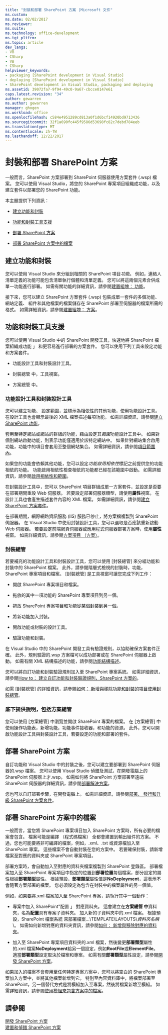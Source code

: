 ```yaml
---
title: "封裝和部署 SharePoint 方案 |Microsoft 文件"
ms.custom: 
ms.date: 02/02/2017
ms.reviewer: 
ms.suite: 
ms.technology: office-development
ms.tgt_pltfrm: 
ms.topic: article
dev_langs:
- VB
- CSharp
- VB
- CSharp
helpviewer_keywords:
- packaging [SharePoint development in Visual Studio]
- deploying [SharePoint development in Visual Studio]
- SharePoint development in Visual Studio, packaging and deploying
ms.assetid: 39072fa7-9f94-49c0-9a67-cbcce0147e61
caps.latest.revision: "34"
author: gewarren
ms.author: gewarren
manager: ghogen
ms.workload: office
ms.openlocfilehash: c584e4951289cd813a0f1d6bcf14920bd9713436
ms.sourcegitcommit: 32f1a690fc445f9586d53698fc82c7debd784eeb
ms.translationtype: MT
ms.contentlocale: zh-TW
ms.lasthandoff: 12/22/2017
---
```

# <a name="packaging-and-deploying-sharepoint-solutions"></a>封裝和部署 SharePoint 方案
  一般而言，SharePoint 方案部署到 SharePoint 伺服器使用方案套件 (.wsp) 檔案。 您可以使用 Visual Studio，將您的 SharePoint 專案項目組織成功能，以及建立套件以部署您的 SharePoint 功能。  
  
 本主題提供下列資訊：  
  
-   [建立功能和封裝](#Creating)  
  
-   [功能和封裝工具支援](#Tools)  
  
-   [部署 SharePoint 方案](#Deploying)  
  
-   [部署 SharePoint 方案中的檔案](#DeployingFiles)  
  
##  <a name="Creating"></a>建立功能和封裝  
 您可以使用 Visual Studio 來分組到相關的 SharePoint 項目*功能*。 例如，連絡人清單定義的功能可能包含清單執行個體和清單定義。 您可以將這兩個元素合併成單一功能進行部署。 如需有關功能的詳細資訊，請參閱[建置組塊： 功能](http://go.microsoft.com/fwlink/?LinkID=169183)。  
  
 接下來，您可以建立 SharePoint 方案套件 (.wsp) 包裝成單一套件的多個功能、 網站定義、 組件和其他檔案的檔案儲存在 SharePoint 部署至伺服器的檔案所需的格式。 如需詳細資訊，請參閱[建置組塊： 方案](http://go.microsoft.com/fwlink/?LinkID=169186)。  
  
##  <a name="Tools"></a>功能和封裝工具支援  
 您可以使用 Visual Studio 中的 SharePoint 開發工具，快速地將 SharePoint 檔案組織成功能 」 和更容易進行部署的方案套件。 您可以使用下列工具來設定功能和方案套件。  
  
-   功能設計工具和封裝設計工具。  
  
-   封裝總管 中，工具視窗。  
  
-   方案總管 中。  
  
### <a name="feature-designer-and-package-designer"></a>功能設計工具和封裝設計工具  
 您可以建立功能、 設定範圍，並標示為相依性的其他功能，使用功能設計工具。 在設計工具也會顯示最後的 XML 檔案描述每項功能。 如需詳細資訊，請參閱[建立 SharePoint 功能](../sharepoint/creating-sharepoint-features.md)。  
  
 套用至特定網站或網站的群組的功能，藉由設定其*範圍*功能設計工具中。 如果對個別網站啟動功能，則表示功能僅適用於該特定網站中。 如果針對網站集合啟用功能，功能中的項目會套用至整個網站集合。 如需詳細資訊，請參閱[項目範圍內](http://go.microsoft.com/fwlink/?LinkID=169189)。  
  
 如果您的功能會依賴其他功能，您可以設定*功能啟用相依性*標記之前提供您的功能相依的功能。 功能啟用相依性檢查相依的功能都已經在該範圍中啟動。 如需詳細資訊，請參閱[啟用相依性和範圍](http://go.microsoft.com/fwlink/?LinkID=169190)。  
  
 在封裝設計工具中，您可以 SharePoint 項目群組成單一方案套件，並設定是否要在部署期間重設 Web 伺服器。 若要設定部署伺服器類型，請使用**屬性**視窗。 在設計工具也會產生描述套件內容的 XML 檔案。 如需詳細資訊，請參閱[建立 SharePoint 方案套件](../sharepoint/creating-sharepoint-solution-packages.md)。  
  
 在部署期間，網際網路資訊服務 (IIS) 服務已停止，將方案檔複製到 SharePoint 伺服器。 在 Visual Studio 中使用封裝設計工具，您可以選取是否應該重新啟動 Web 伺服器。 若要設定前端網頁伺服器或應用程式伺服器部署方案時，使用**屬性**視窗。 如需詳細資訊，請參閱[方案項目 （方案）](http://go.microsoft.com/fwlink/?LinkID=169191)。  
  
### <a name="packaging-explorer"></a>封裝總管  
 若要補充的功能設計工具和封裝設計工具，您可以使用 [封裝總管] 來分組功能和封裝中的 SharePoint 檔案。 此外，請參閱階層式檢視的封裝時，功能，SharePoint 專案項目和檔案。 [封裝總管] 是工具視窗可讓您完成下列工作：  
  
-   開啟 SharePoint 專案項目和檔案。  
  
-   拖放的其中一項功能的 SharePoint 專案項目到另一個。  
  
-   拖放 SharePoint 專案項目和功能從某個封裝到另一個。  
  
-   將新功能加入封裝。  
  
-   開啟功能或封裝的設計工具。  
  
-   驗證功能和封裝。  
  
 在 Visual Studio 中的 SharePoint 開發工具有驗證規則，以協助確保方案套件正確。 此外，規則驗證的.wsp 方案檔可以成功部署或在 SharePoint 伺服器上啟動。 如需有關 XML 結構描述的功能，請參閱[功能結構描述](http://go.microsoft.com/fwlink/?LinkID=169192)。  
  
 您可以將自訂功能和封裝驗證規則加入至 SharePoint 專案系統。 如需詳細資訊，請參閱[How to： 建立自訂功能和封裝驗證規則，SharePoint 方案的](../sharepoint/how-to-create-custom-feature-and-package-validation-rules-for-sharepoint-solutions.md)。  
  
 如需 [封裝總管] 的詳細資訊，請參閱[如何： 新增與移除功能和封裝的項目使用封裝總管](../sharepoint/how-to-add-and-remove-features-and-items-to-a-package-by-using-the-packaging-explorer.md)。  
  
### <a name="solution-explorer"></a>底下提供說明，包括方案總管  
 您可以使用 [方案總管] 中瀏覽並開啟 SharePoint 專案的檔案。 在 [方案總管] 中使用操作功能表，新增功能，功能事件接收器，和功能的資源。 此外，您可以開啟功能設計工具與封裝設計工具，若要設定的功能和部署的套件。  
  
##  <a name="Deploying"></a>部署 SharePoint 方案  
 自訂功能和 Visual Studio 中的封裝之後，您可以建立要部署到 SharePoint 伺服器的.wsp 檔案。 您可以使用 Visual Studio 偵錯及測試，在開發電腦上的 SharePoint 伺服器上才.wsp。 如需如何將 SharePoint 方案部署至遠端 SharePoint 伺服器的詳細資訊，請參閱[部署解決方案](http://go.microsoft.com/fwlink/?LinkID=169194)。  
  
 您也可以自訂部署步驟，在開發電腦上。 如需詳細資訊，請參閱[部署、 發行和升級 SharePoint 方案套件](../sharepoint/deploying-publishing-and-upgrading-sharepoint-solution-packages.md)。  
  
##  <a name="DeployingFiles"></a>部署 SharePoint 方案中的檔案  
 一般而言，當您將 SharePoint 專案項目加入 SharePoint 方案時，所有必要的檔案會包含。 檔案可能是編譯 （程式碼檔案） 全都會建置到輸出組件的方案。 不過，您也可能要將非可編譯的檔案，例如，.xml、.txt 或資源檔加入至 SharePoint 專案。 這些檔案不會自動封裝在您的方案中。 若要確保封裝，請新增檔案至對應的資料夾或 SharePoint 專案項目。  
  
 部署方案時，會自動加入至對應的資料夾檔案複製到 SharePoint 登錄區。 部署檔案加入至 SharePoint 專案項目中指定的位置到**部署位置**每個檔案，部分設定的屬性根據**部署類型**屬性。 根據預設，**部署類型**屬性值是**NoDeployment**，這表示不會隨著方案部署的檔案。 您必須設定為包含在封裝中的檔案屬性的另一個值。  
  
 例如，如果要將.xml 檔案加入至 SharePoint 專案，請執行其中一個動作：  
  
-   專案中加入 SharePoint"配置 」 對應資料夾。 這會建立在**方案總管 中**資料夾，名為**配置**具有專案子資料夾。 加入新的子資料夾中的.xml 檔案。 根據預設，SharePoint 檔案系統 來部署檔案...\TEMPLATE\LAYOUTS\\*資料夾名稱*\\。 如需如何新增對應的資料夾資訊，請參閱[如何： 新增與移除對應的資料夾](../sharepoint/how-to-add-and-remove-mapped-folders.md)。  
  
-   加入至 SharePoint 專案項目資料夾的.xml 檔案，然後變更**部署類型**屬性的.xml 檔案**NoDeployment**給另一個設定，例如**RootFile**或**ElementFile**。 適當**部署類型**設定取決於檔案和專案。 如需有關**部署類型**屬性設定，請參閱[開發 SharePoint 方案](../sharepoint/developing-sharepoint-solutions.md)。  
  
 如果加入的檔案不會套用至任何特定專案方案中，您可以將空白的 SharePoint 專案加入方案中，並將其他檔案新增到它。 特別至內容資料庫中，將檔案部署至 SharePoint，另一個替代方式是將模組加入至專案，然後將檔案新增至模組。 如需詳細資訊，請參閱[使用模組來包含方案中的檔案](../sharepoint/using-modules-to-include-files-in-the-solution.md)。  
  
## <a name="see-also"></a>請參閱  
 [開發 SharePoint 方案](../sharepoint/developing-sharepoint-solutions.md)   
 [建置和偵錯 SharePoint 方案](../sharepoint/building-and-debugging-sharepoint-solutions.md)  
  
  